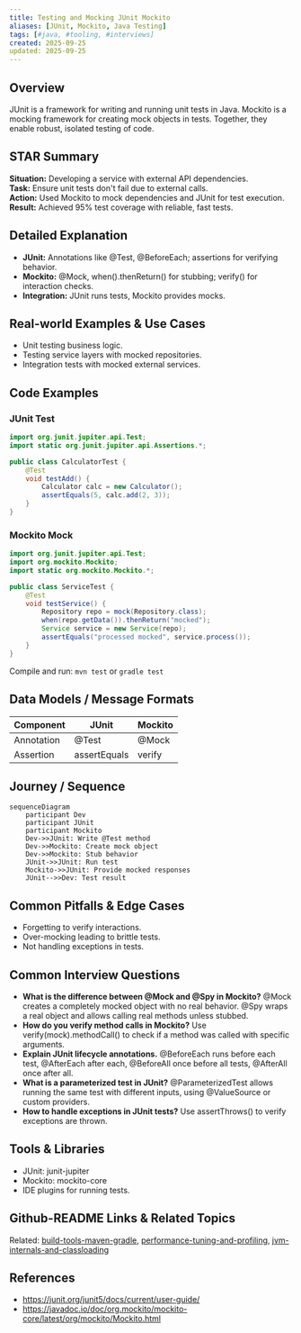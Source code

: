 ```yaml
---
title: Testing and Mocking JUnit Mockito
aliases: [JUnit, Mockito, Java Testing]
tags: [#java, #tooling, #interviews]
created: 2025-09-25
updated: 2025-09-25
---
```


## Overview
JUnit is a framework for writing and running unit tests in Java. Mockito is a mocking framework for creating mock objects in tests. Together, they enable robust, isolated testing of code.

## STAR Summary
**Situation:** Developing a service with external API dependencies.  
**Task:** Ensure unit tests don't fail due to external calls.  
**Action:** Used Mockito to mock dependencies and JUnit for test execution.  
**Result:** Achieved 95% test coverage with reliable, fast tests.

## Detailed Explanation
- **JUnit:** Annotations like @Test, @BeforeEach; assertions for verifying behavior.
- **Mockito:** @Mock, when().thenReturn() for stubbing; verify() for interaction checks.
- **Integration:** JUnit runs tests, Mockito provides mocks.

## Real-world Examples & Use Cases
- Unit testing business logic.
- Testing service layers with mocked repositories.
- Integration tests with mocked external services.

## Code Examples
### JUnit Test
```java
import org.junit.jupiter.api.Test;
import static org.junit.jupiter.api.Assertions.*;

public class CalculatorTest {
    @Test
    void testAdd() {
        Calculator calc = new Calculator();
        assertEquals(5, calc.add(2, 3));
    }
}
```

### Mockito Mock
```java
import org.junit.jupiter.api.Test;
import org.mockito.Mockito;
import static org.mockito.Mockito.*;

public class ServiceTest {
    @Test
    void testService() {
        Repository repo = mock(Repository.class);
        when(repo.getData()).thenReturn("mocked");
        Service service = new Service(repo);
        assertEquals("processed mocked", service.process());
    }
}
```

Compile and run: `mvn test` or `gradle test`

## Data Models / Message Formats
| Component | JUnit | Mockito |
|-----------|-------|---------|
| Annotation | @Test | @Mock |
| Assertion | assertEquals | verify |

## Journey / Sequence
```mermaid
sequenceDiagram
    participant Dev
    participant JUnit
    participant Mockito
    Dev->>JUnit: Write @Test method
    Dev->>Mockito: Create mock object
    Dev->>Mockito: Stub behavior
    JUnit->>JUnit: Run test
    Mockito->>JUnit: Provide mocked responses
    JUnit-->>Dev: Test result
```

## Common Pitfalls & Edge Cases
- Forgetting to verify interactions.
- Over-mocking leading to brittle tests.
- Not handling exceptions in tests.

## Common Interview Questions
- **What is the difference between @Mock and @Spy in Mockito?** @Mock creates a completely mocked object with no real behavior. @Spy wraps a real object and allows calling real methods unless stubbed.
- **How do you verify method calls in Mockito?** Use verify(mock).methodCall() to check if a method was called with specific arguments.
- **Explain JUnit lifecycle annotations.** @BeforeEach runs before each test, @AfterEach after each, @BeforeAll once before all tests, @AfterAll once after all.
- **What is a parameterized test in JUnit?** @ParameterizedTest allows running the same test with different inputs, using @ValueSource or custom providers.
- **How to handle exceptions in JUnit tests?** Use assertThrows() to verify exceptions are thrown.

## Tools & Libraries
- JUnit: junit-jupiter
- Mockito: mockito-core
- IDE plugins for running tests.

## Github-README Links & Related Topics
Related: [build-tools-maven-gradle](../build-tools-maven-gradle/), [performance-tuning-and-profiling](../performance-tuning-and-profiling/), [jvm-internals-and-classloading](../jvm-internals-and-classloading/)

## References
- https://junit.org/junit5/docs/current/user-guide/
- https://javadoc.io/doc/org.mockito/mockito-core/latest/org/mockito/Mockito.html
